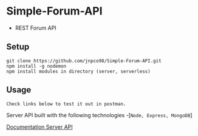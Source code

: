 # Simple-Forum-API
- REST Forum API

## Setup
```
git clone https://github.com/jnpco98/Simple-Forum-API.git
npm install -g nodemon
npm install modules in directory (server, serverless)
```

## Usage
```
Check links below to test it out in postman.
```

Server API built with the following technologies -[`Node, Express, MongoDB`]

[Documentation Server API](api/server/README.md)
